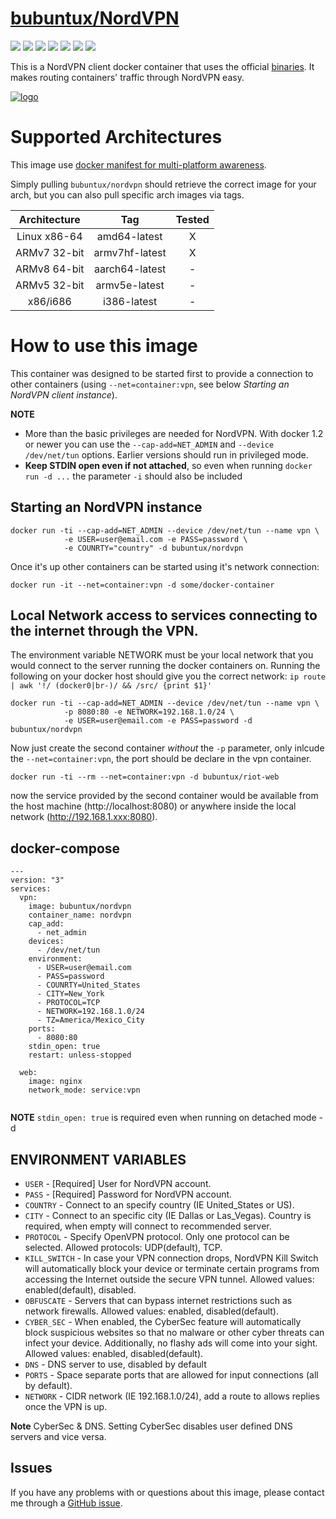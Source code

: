 # [bubuntux/NordVPN](https://github.com/bubuntux/nordvpn)

<p>
    <img src="https://badgen.net/github/license/bubuntux/nordvpn"/>
    <img src="https://images.microbadger.com/badges/image/bubuntux/nordvpn.svg"/>
    <img src="https://badgen.net/docker/pulls/bubuntux/nordvpn?icon=docker&label=pulls"/>
    <img src="https://badgen.net/docker/stars/bubuntux/nordvpn?icon=docker&label=stars"/>
    <img src="https://badgen.net/github/forks/bubuntux/nordvpn?icon=github&label=forks"/>
    <img src="https://badgen.net/github/stars/bubuntux/nordvpn?icon=github&label=stars"/>
    <img src="https://badgen.net/github/status/bubuntux/nordvpn"/>
</p>

This is a NordVPN client docker container that uses the official [binaries](https://nordvpn.com/download/linux/). It makes routing containers' traffic through NordVPN easy.

[![logo](https://github.com/bubuntux/nordvpn/raw/master/NordVpn_logo.png)](https://nordvpn.com/)

# Supported Architectures

This image use [docker manifest for multi-platform awareness](https://github.com/docker/distribution/blob/master/docs/spec/manifest-v2-2.md#manifest-list). 

Simply pulling `bubuntux/nordvpn` should retrieve the correct image for your arch, but you can also pull specific arch images via tags.

| Architecture | Tag | Tested |
| :----: | :---: | :-: |
| Linux x86-64 | amd64-latest | X |
| ARMv7 32-bit | armv7hf-latest | X |
| ARMv8 64-bit | aarch64-latest | - |
| ARMv5 32-bit | armv5e-latest | - |
| x86/i686 | i386-latest | - |


# How to use this image

This container was designed to be started first to provide a connection to other containers (using `--net=container:vpn`, see below *Starting an NordVPN client instance*).

**NOTE**
- More than the basic privileges are needed for NordVPN. With docker 1.2 or newer you can use the `--cap-add=NET_ADMIN` and `--device /dev/net/tun` options. Earlier versions should run in privileged mode.
- **Keep STDIN open even if not attached**, so even when running `docker run -d ...` the parameter `-i` should also be included

## Starting an NordVPN instance

    docker run -ti --cap-add=NET_ADMIN --device /dev/net/tun --name vpn \
                -e USER=user@email.com -e PASS=password \ 
                -e COUNRTY="country" -d bubuntux/nordvpn

Once it's up other containers can be started using it's network connection:

    docker run -it --net=container:vpn -d some/docker-container

## Local Network access to services connecting to the internet through the VPN.

The environment variable NETWORK must be your local network that you would connect to the server running the docker containers on. Running the following on your docker host should give you the correct network: `ip route | awk '!/ (docker0|br-)/ && /src/ {print $1}'`

    docker run -ti --cap-add=NET_ADMIN --device /dev/net/tun --name vpn \
                -p 8080:80 -e NETWORK=192.168.1.0/24 \ 
                -e USER=user@email.com -e PASS=password -d bubuntux/nordvpn                

Now just create the second container _without_ the `-p` parameter, only inlcude the `--net=container:vpn`, the port should be declare in the vpn container.

    docker run -ti --rm --net=container:vpn -d bubuntux/riot-web

now the service provided by the second container would be available from the host machine (http://localhost:8080) or anywhere inside the local network (http://192.168.1.xxx:8080).

## docker-compose

```
---
version: "3"
services:
  vpn:
    image: bubuntux/nordvpn
    container_name: nordvpn
    cap_add:
      - net_admin
    devices:
      - /dev/net/tun
    environment:
      - USER=user@email.com
      - PASS=password
      - COUNRTY=United_States
      - CITY=New_York
      - PROTOCOL=TCP
      - NETWORK=192.168.1.0/24
      - TZ=America/Mexico_City
    ports:
      - 8080:80
    stdin_open: true
    restart: unless-stopped
  
  web:
    image: nginx
    network_mode: service:vpn
   
```
**NOTE**
 `stdin_open: true` is required even when running on detached mode -d

## ENVIRONMENT VARIABLES

* `USER`        - [Required] User for NordVPN account.
* `PASS`        - [Required] Password for NordVPN account.
* `COUNTRY`     - Connect to an specify country (IE United_States or US). 
* `CITY`        - Connect to an specific city (IE Dallas or Las_Vegas). Country is required, when empty will connect to recommended server.
* `PROTOCOL`    - Specify OpenVPN protocol. Only one protocol can be selected. Allowed protocols: UDP(default), TCP.
* `KILL_SWITCH` - In case your VPN connection drops, NordVPN Kill Switch will automatically block your device or terminate certain programs from accessing the Internet outside the secure VPN tunnel. Allowed values: enabled(default), disabled.
* `OBFUSCATE`   - Servers that can bypass internet restrictions such as network firewalls. Allowed values: enabled, disabled(default).
* `CYBER_SEC`   - When enabled, the CyberSec feature will automatically block suspicious websites so that no malware or other cyber threats can infect your device. Additionally, no flashy ads will come into your sight. Allowed values: enabled, disabled(default).
* `DNS`         - DNS server to use, disabled by default
* `PORTS`       - Space separate ports that are allowed for input connections (all by default).
* `NETWORK`     - CIDR network (IE 192.168.1.0/24), add a route to allows replies once the VPN is up.

**Note** CyberSec & DNS. Setting CyberSec disables user defined DNS servers and vice versa.

## Issues

If you have any problems with or questions about this image, please contact me through a [GitHub issue](https://github.com/bubuntux/nordvpn/issues).
